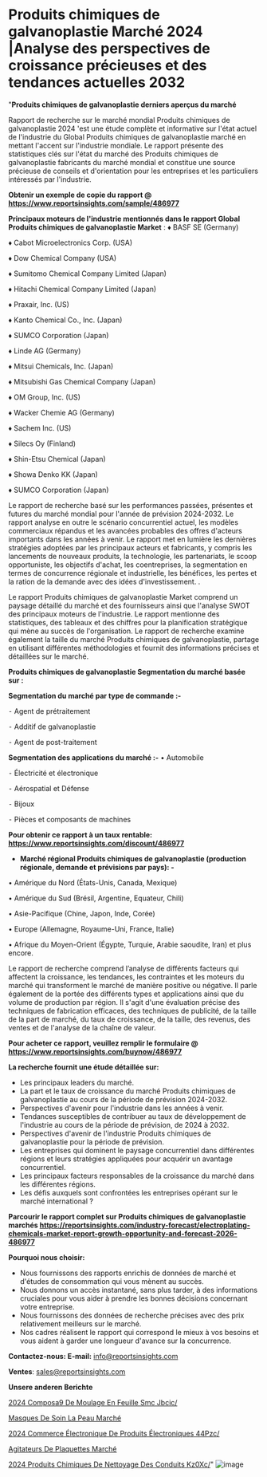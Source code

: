 # Produits chimiques de galvanoplastie Marché 2024 |Analyse des perspectives de croissance précieuses et des tendances actuelles 2032

"<strong>Produits chimiques de galvanoplastie derniers aperçus du marché</strong>

Rapport de recherche sur le marché mondial Produits chimiques de galvanoplastie 2024 'est une étude complète et informative sur l'état actuel de l'industrie du Global Produits chimiques de galvanoplastie marché en mettant l'accent sur l'industrie mondiale. Le rapport présente des statistiques clés sur l'état du marché des Produits chimiques de galvanoplastie fabricants du marché mondial et constitue une source précieuse de conseils et d'orientation pour les entreprises et les particuliers intéressés par l'industrie.

<strong>Obtenir un exemple de copie du rapport @ <a href=https://www.reportsinsights.com/sample/486977>https://www.reportsinsights.com/sample/486977</a></strong>

<strong>Principaux moteurs de l'industrie mentionnés dans le rapport Global Produits chimiques de galvanoplastie Market</strong> :
♦ BASF SE (Germany)

♦ Cabot Microelectronics Corp. (USA)

♦ Dow Chemical Company (USA)

♦ Sumitomo Chemical Company Limited (Japan)

♦ Hitachi Chemical Company Limited (Japan)

♦ Praxair, Inc. (US)

♦ Kanto Chemical Co., Inc. (Japan)

♦ SUMCO Corporation (Japan)

♦ Linde AG (Germany)

♦ Mitsui Chemicals, Inc. (Japan)

♦ Mitsubishi Gas Chemical Company (Japan)

♦ OM Group, Inc. (US)

♦ Wacker Chemie AG (Germany)

♦ Sachem Inc. (US)

♦ Silecs Oy (Finland)

♦ Shin-Etsu Chemical (Japan)

♦ Showa Denko KK (Japan)

♦ SUMCO Corporation (Japan)

Le rapport de recherche basé sur les performances passées, présentes et futures du marché mondial pour l'année de prévision 2024-2032. Le rapport analyse en outre le scénario concurrentiel actuel, les modèles commerciaux répandus et les avancées probables des offres d'acteurs importants dans les années à venir. Le rapport met en lumière les dernières stratégies adoptées par les principaux acteurs et fabricants, y compris les lancements de nouveaux produits, la technologie, les partenariats, le scoop opportuniste, les objectifs d'achat, les coentreprises, la segmentation en termes de concurrence régionale et industrielle, les bénéfices, les pertes et la ration de la demande avec des idées d'investissement. .

Le rapport Produits chimiques de galvanoplastie Market comprend un paysage détaillé du marché et des fournisseurs ainsi que l'analyse SWOT des principaux moteurs de l'industrie. Le rapport mentionne des statistiques, des tableaux et des chiffres pour la planification stratégique qui mène au succès de l'organisation. Le rapport de recherche examine également la taille du marché Produits chimiques de galvanoplastie, partage en utilisant différentes méthodologies et fournit des informations précises et détaillées sur le marché.

<strong>Produits chimiques de galvanoplastie Segmentation du marché basée sur :</strong>

<strong>Segmentation du marché par type de commande :-</strong>

⁃ Agent de prétraitement

⁃ Additif de galvanoplastie

⁃ Agent de post-traitement

<strong>Segmentation des applications du marché :-</strong>
• Automobile

⁃ Électricité et électronique

⁃ Aérospatial et Défense

⁃ Bijoux

⁃ Pièces et composants de machines

<strong>Pour obtenir ce rapport à un taux rentable: <a href=https://www.reportsinsights.com/discount/486977>https://www.reportsinsights.com/discount/486977</a></strong>
<ul>
  <li><strong>Marché régional Produits chimiques de galvanoplastie (production régionale, demande et prévisions par pays): -</strong></li>
</ul>
• Amérique du Nord (États-Unis, Canada, Mexique)

• Amérique du Sud (Brésil, Argentine, Equateur, Chili)

• Asie-Pacifique (Chine, Japon, Inde, Corée)

• Europe (Allemagne, Royaume-Uni, France, Italie)

• Afrique du Moyen-Orient (Égypte, Turquie, Arabie saoudite, Iran) et plus encore.

Le rapport de recherche comprend l’analyse de différents facteurs qui affectent la croissance, les tendances, les contraintes et les moteurs du marché qui transforment le marché de manière positive ou négative. Il parle également de la portée des différents types et applications ainsi que du volume de production par région. Il s'agit d'une évaluation précise des techniques de fabrication efficaces, des techniques de publicité, de la taille de la part de marché, du taux de croissance, de la taille, des revenus, des ventes et de l'analyse de la chaîne de valeur.

<strong>Pour acheter ce rapport, veuillez remplir le formulaire @   <a href=https://www.reportsinsights.com/buynow/486977>https://www.reportsinsights.com/buynow/486977</a></strong>

<strong>La recherche fournit une étude détaillée sur:</strong>
<ul>
  <li>Les principaux leaders du marché.</li>
  <li>La part et le taux de croissance du marché Produits chimiques de galvanoplastie au cours de la période de prévision 2024-2032.</li>
  <li>Perspectives d'avenir pour l'industrie dans les années à venir.</li>
  <li>Tendances susceptibles de contribuer au taux de développement de l'industrie au cours de la période de prévision, de 2024 à 2032.</li>
  <li>Perspectives d'avenir de l'industrie Produits chimiques de galvanoplastie pour la période de prévision.</li>
  <li>Les entreprises qui dominent le paysage concurrentiel dans différentes régions et leurs stratégies appliquées pour acquérir un avantage concurrentiel.</li>
  <li>Les principaux facteurs responsables de la croissance du marché dans les différentes régions.</li>
  <li>Les défis auxquels sont confrontées les entreprises opérant sur le marché international ?</li>
</ul>

<strong>Parcourir le rapport complet sur Produits chimiques de galvanoplastie marchés <a href=https://reportsinsights.com/industry-forecast/electroplating-chemicals-market-report-growth-opportunity-and-forecast-2026-486977>https://reportsinsights.com/industry-forecast/electroplating-chemicals-market-report-growth-opportunity-and-forecast-2026-486977</a></strong>

<strong>Pourquoi nous choisir:</strong>
<ul>
  <li>Nous fournissons des rapports enrichis de données de marché et d'études de consommation qui vous mènent au succès.</li>
  <li>Nous donnons un accès instantané, sans plus tarder, à des informations cruciales pour vous aider à prendre les bonnes décisions concernant votre entreprise.</li>
  <li>Nous fournissons des données de recherche précises avec des prix relativement meilleurs sur le marché.</li>
  <li>Nos cadres réalisent le rapport qui correspond le mieux à vos besoins et vous aident à garder une longueur d'avance sur la concurrence.</li>
</ul>
<strong>Contactez-nous:
</strong><strong>E-mail:</strong> <a href=mailto:info@reportsinsights.com>info@reportsinsights.com</a>

<strong>Ventes</strong>: <a href=mailto:sales@reportsinsights.com>sales@reportsinsights.com</a>

<strong>Unsere anderen Berichte</strong>

<a href=https://www.linkedin.com/pulse/2024-compos%C3%A9-de-moulage-en-feuille-smc-jbcic/>2024 Composa9 De Moulage En Feuille Smc Jbcic/</a>

<a href=https://www.linkedin.com/pulse/masques-de-soin-la-peau-march%C3%A9-2024-2032-part-prf4c/>Masques De Soin La Peau Marché</a>

<a href=https://www.linkedin.com/pulse/2024-commerce-électronique-de-produits-électroniques-44pzc/>2024 Commerce Électronique De Produits Électroniques 44Pzc/</a>

<a href=https://www.linkedin.com/pulse/agitateurs-de-plaquettes-march%C3%A9-analyse-zillf/>Agitateurs De Plaquettes Marché</a>

<a href=https://www.linkedin.com/pulse/2024-produits-chimiques-de-nettoyage-des-conduits-kz0xc/>2024 Produits Chimiques De Nettoyage Des Conduits Kz0Xc/</a>"
![image](https://github.com/daminid12/RImarket/assets/158430485/a925a999-7426-4488-8e89-86a92e14332f)
